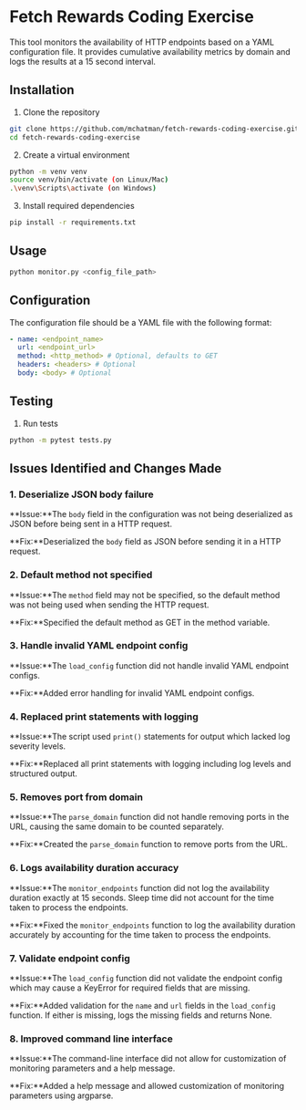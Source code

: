 # Fetch Rewards Coding Exercise

This tool monitors the availability of HTTP endpoints based on a YAML configuration file. It provides cumulative availability metrics by domain and logs the results at a 15 second interval.

## Installation

1. Clone the repository
```bash
git clone https://github.com/mchatman/fetch-rewards-coding-exercise.git
cd fetch-rewards-coding-exercise
```

2. Create a virtual environment
```bash
python -m venv venv
source venv/bin/activate (on Linux/Mac)
.\venv\Scripts\activate (on Windows)
```

3. Install required dependencies
```bash
pip install -r requirements.txt
```

## Usage

```bash
python monitor.py <config_file_path>
```

## Configuration

The configuration file should be a YAML file with the following format:
```yaml
- name: <endpoint_name>
  url: <endpoint_url>
  method: <http_method> # Optional, defaults to GET
  headers: <headers> # Optional
  body: <body> # Optional
```

## Testing

1. Run tests
```bash
python -m pytest tests.py
```

## Issues Identified and Changes Made

### 1. Deserialize JSON body failure
**Issue:**The `body` field in the configuration was not being deserialized as JSON before being sent in a HTTP request.

**Fix:**Deserialized the `body` field as JSON before sending it in a HTTP request.

### 2. Default method not specified
**Issue:**The `method` field may not be specified, so the default method was not being used when sending the HTTP request.

**Fix:**Specified the default method as GET in the method variable.

### 3. Handle invalid YAML endpoint config
**Issue:**The `load_config` function did not handle invalid YAML endpoint configs.

**Fix:**Added error handling for invalid YAML endpoint configs.

### 4. Replaced print statements with logging
**Issue:**The script used `print()` statements for output which lacked log severity levels.

**Fix:**Replaced all print statements with logging including log levels and structured output.

### 5. Removes port from domain
**Issue:**The `parse_domain` function did not handle removing ports in the URL, causing the same domain to be counted separately.

**Fix:**Created the `parse_domain` function to remove ports from the URL.

### 6. Logs availability duration accuracy
**Issue:**The `monitor_endpoints` function did not log the availability duration exactly at 15 seconds. Sleep time did not account for the time taken to process the endpoints.

**Fix:**Fixed the `monitor_endpoints` function to log the availability duration accurately by accounting for the time taken to process the endpoints.

### 7. Validate endpoint config
**Issue:**The `load_config` function did not validate the endpoint config which may cause a KeyError for required fields that are missing.

**Fix:**Added validation for the `name` and `url` fields in the `load_config` function. If either is missing, logs the missing fields and returns None.

### 8. Improved command line interface
**Issue:**The command-line interface did not allow for customization of monitoring parameters and a help message.

**Fix:**Added a help message and allowed customization of monitoring parameters using argparse.